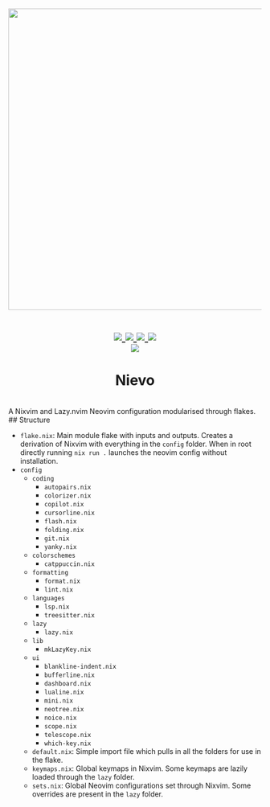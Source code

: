 <h1 align="center">
<a href='#'><img src="https://raw.githubusercontent.com/catppuccin/catppuccin/main/assets/palette/mocha.png" width="600px"/></a>
  <br>
  <br>
  <div>
    <a href="https://github.com/SeamusFD/Nievo/issues">
        <img src="https://img.shields.io/github/issues/redyf/Neve?color=fab387&labelColor=303446&style=for-the-badge">
    </a>
    <a href="https://github.com/SeamusFD/Nievo/stargazers">
        <img src="https://img.shields.io/github/stars/SeamusFD/Nievo?color=ca9ee6&labelColor=303446&style=for-the-badge">
    </a>
    <a href="https://github.com/SeamusFD/Nievo">
        <img src="https://img.shields.io/github/repo-size/SeamusFD/Nievo?color=ea999c&labelColor=303446&style=for-the-badge">
    </a>
    <a href="https://github.com/SeamusFD/Nievo/blob/main/LICENCE">
        <img src="https://img.shields.io/static/v1.svg?style=for-the-badge&label=License&message=MIT&logoColor=ca9ee6&colorA=313244&colorB=cba6f7"/>
    </a>
    <br>
        <img href="https://builtwithnix.org" src="https://builtwithnix.org/badge.svg"/>
    </div>
   </h1>

<h1 align="center">Nievo</h1>
<br>
A Nixvim and Lazy.nvim Neovim configuration modularised through flakes.
<br>
## Structure

- `flake.nix`: Main module flake with inputs and outputs. Creates a derivation of Nixvim with everything in the `config` folder. When in root directly running `nix run .` launches the neovim config without installation.
- `config`
  - `coding`
    - `autopairs.nix`
    - `colorizer.nix`
    - `copilot.nix`
    - `cursorline.nix`
    - `flash.nix`
    - `folding.nix`
    - `git.nix`
    - `yanky.nix`
  - `colorschemes`
    - `catppuccin.nix`
  - `formatting`
    - `format.nix`
    - `lint.nix`
  - `languages`
    - `lsp.nix`
    - `treesitter.nix`
  - `lazy`
    - `lazy.nix`
  - `lib`
    - `mkLazyKey.nix`
  - `ui`
    - `blankline-indent.nix`
    - `bufferline.nix`
    - `dashboard.nix`
    - `lualine.nix`
    - `mini.nix`
    - `neotree.nix`
    - `noice.nix`
    - `scope.nix`
    - `telescope.nix`
    - `which-key.nix`
  - `default.nix`: Simple import file which pulls in all the folders for use in the flake.
  - `keymaps.nix`: Global keymaps in Nixvim. Some keymaps are lazily loaded through the `lazy` folder.
  - `sets.nix`: Global Neovim configurations set through Nixvim. Some overrides are present in the `lazy` folder.
